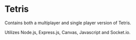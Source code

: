 # Tetris

Contains both a multiplayer and single player version of Tetris. 

Utilizes Node.js, Express.js, Canvas, Javascript and Socket.io.
